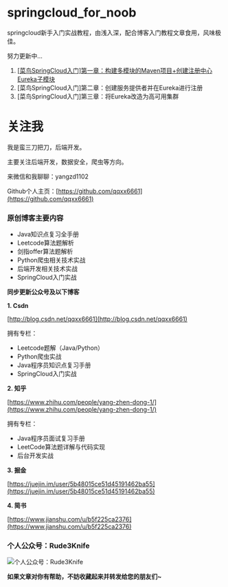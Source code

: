# springcloud_for_noob

springcloud新手入门实战教程，由浅入深，配合博客入门教程文章食用，风味极佳。


努力更新中...


1. [[菜鸟SpringCloud入门]第一章：构建多模块的Maven项目+创建注册中心Eureka子模块](https://blog.csdn.net/qqxx6661/article/details/88367149)
2. [菜鸟SpringCloud入门]第二章：创建服务提供者并在Eureka进行注册
3. [菜鸟SpringCloud入门]第三章：将Eureka改造为高可用集群


# 关注我

我是蛮三刀把刀，后端开发。

主要关注后端开发，数据安全，爬虫等方向。

来微信和我聊聊：yangzd1102

Github个人主页：[https://github.com/qqxx6661](https://github.com/qqxx6661)

### 原创博客主要内容

- Java知识点复习全手册
- Leetcode算法题解析
- 剑指offer算法题解析
- Python爬虫相关技术实战
- 后端开发相关技术实战
- SpringCloud入门实战

**同步更新公众号及以下博客**

**1. Csdn**

[http://blog.csdn.net/qqxx6661](http://blog.csdn.net/qqxx6661)

拥有专栏：

- Leetcode题解（Java/Python）
- Python爬虫实战
- Java程序员知识点复习手册
- SpringCloud入门实战

**2. 知乎**

[https://www.zhihu.com/people/yang-zhen-dong-1/](https://www.zhihu.com/people/yang-zhen-dong-1/)

拥有专栏：

- Java程序员面试复习手册
- LeetCode算法题详解与代码实现
- 后台开发实战

**3. 掘金**

[https://juejin.im/user/5b48015ce51d45191462ba55](https://juejin.im/user/5b48015ce51d45191462ba55)

**4. 简书**

[https://www.jianshu.com/u/b5f225ca2376](https://www.jianshu.com/u/b5f225ca2376)


### 个人公众号：Rude3Knife

![个人公众号：Rude3Knife](https://img-blog.csdnimg.cn/20190226163135670.png)

**如果文章对你有帮助，不妨收藏起来并转发给您的朋友们~**



